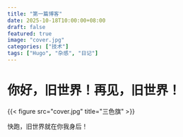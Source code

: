 ```yaml
---
title: "第一篇博客"
date: 2025-10-18T10:00:00+08:00
draft: false
featured: true  
image: "cover.jpg" 
categories: ["技术"]
tags: ["Hugo", "杂感", "日记"]
---
```

# 你好，旧世界！再见，旧世界！
{{< figure src="cover.jpg" title="三色旗" >}}



快跑，旧世界就在你我身后！

<!--more-->


